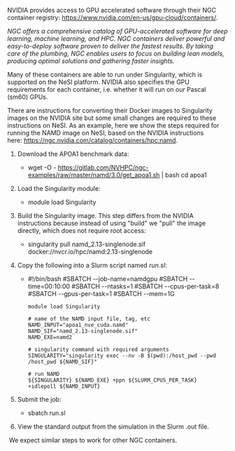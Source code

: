 NVIDIA provides access to GPU accelerated software through their NGC
container
registry: <https://www.nvidia.com/en-us/gpu-cloud/containers/>.

*NGC offers a comprehensive catalog of GPU-accelerated software for deep
learning, machine learning, and HPC. NGC containers deliver powerful and
easy-to-deploy software proven to deliver the fastest results. By taking
care of the plumbing, NGC enables users to focus on building lean
models, producing optimal solutions and gathering faster insights.*

Many of these containers are able to run under Singularity, which is
supported on the NeSI platform. NVIDIA also specifies the GPU
requirements for each container, i.e. whether it will run on our Pascal
(sm60) GPUs.

There are instructions for converting their Docker images to Singularity
images on the NVIDIA site but some small changes are required to these
instructions on NeSI. As an example, here we show the steps required for
running the NAMD image on NeSI, based on the NVIDIA instructions
here: <https://ngc.nvidia.com/catalog/containers/hpc:namd>.

1.  Download the APOA1 benchmark data:
    -   wget -O - https://gitlab.com/NVHPC/ngc-examples/raw/master/namd/3.0/get_apoa1.sh | bash
            cd apoa1

2.  Load the Singularity module:
    -   module load Singularity

3.  Build the Singularity image. This step differs from the NVIDIA
    instructions because instead of using "build" we "pull" the image
    directly, which does not require root access:
    -   singularity pull namd_2.13-singlenode.sif docker://nvcr.io/hpc/namd:2.13-singlenode

4.  Copy the following into a Slurm script named *run.sl*:
    -   #!/bin/bash
            #SBATCH --job-name=namdgpu
            #SBATCH --time=00:10:00
            #SBATCH --ntasks=1
            #SBATCH --cpus-per-task=8
            #SBATCH --gpus-per-task=1
            #SBATCH --mem=1G

            module load Singularity

            # name of the NAMD input file, tag, etc
            NAMD_INPUT="apoa1_nve_cuda.namd"
            NAMD_SIF="namd_2.13-singlenode.sif"
            NAMD_EXE=namd2

            # singularity command with required arguments
            SINGULARITY="singularity exec --nv -B $(pwd):/host_pwd --pwd /host_pwd ${NAMD_SIF}"

            # run NAMD
            ${SINGULARITY} ${NAMD_EXE} +ppn ${SLURM_CPUS_PER_TASK} +idlepoll ${NAMD_INPUT}

5.  Submit the job:
    -   sbatch run.sl

6.  View the standard output from the simulation in the Slurm .out file.

 We expect similar steps to work for other NGC containers.
